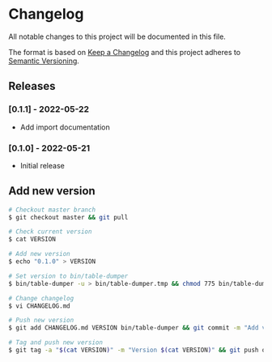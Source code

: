 # Changelog

All notable changes to this project will be documented in this file.

The format is based on [Keep a Changelog](http://keepachangelog.com/en/1.0.0/)
and this project adheres to [Semantic Versioning](http://semver.org/spec/v2.0.0.html).

## Releases

### [0.1.1] - 2022-05-22

* Add import documentation

### [0.1.0] - 2022-05-21

* Initial release

## Add new version

```bash
# Checkout master branch
$ git checkout master && git pull

# Check current version
$ cat VERSION

# Add new version
$ echo "0.1.0" > VERSION

# Set version to bin/table-dumper
$ bin/table-dumper -u > bin/table-dumper.tmp && chmod 775 bin/table-dumper.tmp && mv bin/table-dumper.tmp bin/table-dumper

# Change changelog
$ vi CHANGELOG.md

# Push new version
$ git add CHANGELOG.md VERSION bin/table-dumper && git commit -m "Add version $(cat VERSION)" && git push

# Tag and push new version
$ git tag -a "$(cat VERSION)" -m "Version $(cat VERSION)" && git push origin "$(cat VERSION)"
```

